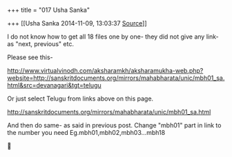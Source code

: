 +++
title = "017 Usha Sanka"

+++
[[Usha Sanka	2014-11-09, 13:03:37 [Source](https://groups.google.com/g/samskrita/c/Ok69FE-k2hU)]]



I do not know how to get all 18 files one by one- they did not give any link- as "next, previous" etc.

Please see this-

<http://www.virtualvinodh.com/aksharamkh/aksharamukha-web.php?website=http://sanskritdocuments.org/mirrors/mahabharata/unic/mbh01_sa.html&src=devanagari&tgt=telugu>  

  

Or just select Telugu from links above on this page.

<http://sanskritdocuments.org/mirrors/mahabharata/unic/mbh01_sa.html>  

And then do same- as said in previous post. Change "mbh01" part in link to the number you need Eg.mbh01,mbh02,mbh03...mbh18

  

  



